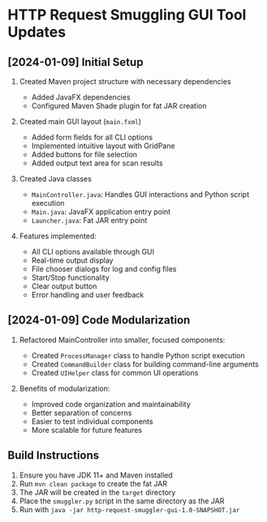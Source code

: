 # HTTP Request Smuggling GUI Tool Updates

## [2024-01-09] Initial Setup
1. Created Maven project structure with necessary dependencies
   - Added JavaFX dependencies
   - Configured Maven Shade plugin for fat JAR creation

2. Created main GUI layout (`main.fxml`)
   - Added form fields for all CLI options
   - Implemented intuitive layout with GridPane
   - Added buttons for file selection
   - Added output text area for scan results

3. Created Java classes
   - `MainController.java`: Handles GUI interactions and Python script execution
   - `Main.java`: JavaFX application entry point
   - `Launcher.java`: Fat JAR entry point

4. Features implemented:
   - All CLI options available through GUI
   - Real-time output display
   - File chooser dialogs for log and config files
   - Start/Stop functionality
   - Clear output button
   - Error handling and user feedback

## [2024-01-09] Code Modularization
1. Refactored MainController into smaller, focused components:
   - Created `ProcessManager` class to handle Python script execution
   - Created `CommandBuilder` class for building command-line arguments
   - Created `UIHelper` class for common UI operations
   
2. Benefits of modularization:
   - Improved code organization and maintainability
   - Better separation of concerns
   - Easier to test individual components
   - More scalable for future features

## Build Instructions
1. Ensure you have JDK 11+ and Maven installed
2. Run `mvn clean package` to create the fat JAR
3. The JAR will be created in the `target` directory
4. Place the `smuggler.py` script in the same directory as the JAR
5. Run with `java -jar http-request-smuggler-gui-1.0-SNAPSHOT.jar`
